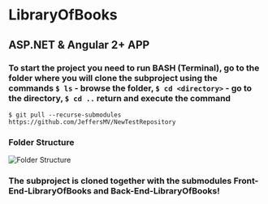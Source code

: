 # LibraryOfBooks

## ASP.NET &amp; Angular 2+ APP

### To start the project you need to run BASH (Terminal), go to the folder where you will clone the subproject using the commands `$ ls` - browse the folder, `$ cd <directory>` - go to the directory, `$ cd ..` return and execute the command

```$ git pull --recurse-submodules https://github.com/JeffersMV/NewTestRepository```

### Folder Structure
 
 ![Folder Structure](https://github.com/JeffersMV/LibraryOfBooks/raw/master/FolderStructure.png)
 
### The subproject is cloned together with the submodules Front-End-LibraryOfBooks and Back-End-LibraryOfBooks!
